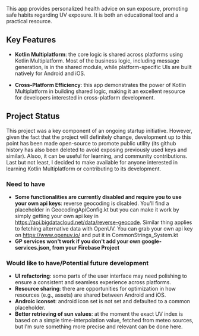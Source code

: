 This app provides personalized health advice on sun exposure, promoting safe habits regarding UV exposure. It is both an educational tool and a practical resource.

## Key Features
- **Kotlin Multiplatform**: the core logic is shared across platforms using Kotlin Multiplatform. Most of the business logic, including message generation, is in the shared module, while platform-specific UIs are built natively for Android and iOS.
  
- **Cross-Platform Efficiency**: this app demonstrates the power of Kotlin Multiplatform in building shared logic, making it an excellent resource for developers interested in cross-platform development.

## Project Status
This project was a key component of an ongoing startup initiative. However, given the fact that the project will definitely change, development up to this point has been made open-source to promote public utility (its github history has also been deleted to avoid exposing previously used keys and similar). Alsoo, it can be useful for learning, and community contributions. Last but not least, I decided to make available for anyone interested in learning Kotlin Multiplatform or contributing to its development.

### Need to have
- **Some functionalities are currently disabled and require you to use your own api keys**: reverse geocoding is disabled. You'll find a placeholder in GeocodingApiConfig.kt but you can make it work by simply getting your own api key in https://api.bigdatacloud.net/data/reverse-geocode. Similar thing applies to fetching alternative data with OpenUV. You can grab your own api key on https://www.openuv.io/ and put it in CommonStrings_System.kt
- **GP services won't work if you don't add your own google-services.json, from your Firebase Project**

### Would like to have/Potential future development
- **UI refactoring**: some parts of the user interface may need polishing to ensure a consistent and seamless experience across platforms.
- **Resource sharing**: there are opportunities for optimization in how resources (e.g., assets) are shared between Android and iOS.
- **Androic iconset**: android icon set is not set and defaulted to a common placeholder.
- **Better retrieving of sun values**: at the moment the exact UV index is based on a simple time-interpolation value, fetched from meteo sources, but I'm sure something more precise and relevant can be done here.
